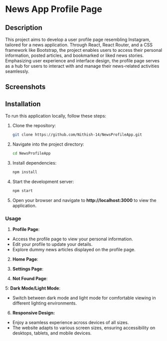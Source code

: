 # News App Profile Page

## Description

This project aims to develop a user profile page resembling Instagram, tailored for a news application. Through React, React Router, and a CSS framework like Bootstrap, the project enables users to access their personal information, posted articles, and bookmarked or liked news stories. Emphasizing user experience and interface design, the profile page serves as a hub for users to interact with and manage their news-related activities seamlessly.

## Screenshots


## Installation

To run this application locally, follow these steps:

1. Clone the repository:

   ```bash
   git clone https://github.com/Nithish-14/NewsProfileApp.git

2. Navigate into the project directory:

   ```bash
   cd NewsProfileApp

3. Install dependencies:

   ```bash
   npm install

4. Start the development server:

   ```bash
   npm start

5. Open your browser and navigate to **http://localhost:3000** to view the application.


### Usage

1. **Profile Page**:

  - Access the profile page to view your personal information.
  - Edit your profile to update your details.
  - Explore dummy news articles displayed on the profile page.

2. **Home Page**:

3. **Settings Page**:

4. **Not Found Page**:

5: **Dark Mode/Light Mode**:

  - Switch between dark mode and light mode for comfortable viewing in different lighting environments.

6.  **Responsive Design:**
   
  - Enjoy a seamless experience across devices of all sizes.
  - The website adapts to various screen sizes, ensuring accessibility on desktops, tablets, and mobile devices.
